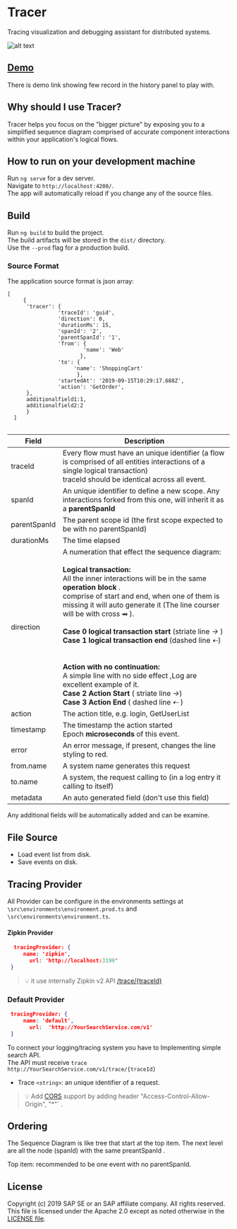 # Tracer

Tracing visualization and debugging assistant for distributed systems.

![alt text](https://github.com/sap-staging/Tracer/blob/master/ReadMe/Main.PNG)

## [Demo](https://tracer-demo.web.app)

There is demo link showing few record in the history panel to play with.

## Why should I use Tracer?

Tracer helps you focus on the "bigger picture" by exposing you to a simplified sequence diagram comprised 
of accurate component interactions within your application's logical flows.

## How to run on your development machine

Run `ng serve` for a dev server.  
Navigate to `http://localhost:4200/`.  
The app will automatically reload if you change any of the source files.

## Build

Run `ng build` to build the project.  
The build artifacts will be stored in the `dist/` directory.   
Use the `--prod` flag for a production build.

### Source Format

The application source format is json array: 

``` 
[   
     {
      'tracer': {
                'traceId': 'guid',
                'direction': 0,
                'durationMs': 15,
                'spanId': '2',
                'parentSpanId': '1',
                'from': {
                        'name': 'Web'
                       },
                'to': {
                     'name': 'ShoppingCart'
                      },
                'startedAt': '2019-09-15T10:29:17.688Z',
                'action': 'GetOrder',
      },
      additionalfield1:1,
      additionalfield2:2
      }
  ]
  
```

| Field        | Description                                                  |
| ------------ | ------------------------------------------------------------ |
| traceId      | Every flow must have an unique identifier (a flow is comprised of all entities interactions of a single logical transaction)<br />traceId should be identical across all event. |
| spanId       | An unique identifier to define a new scope. Any interactions forked from this one, will inherit it as a **parentSpanId** |
| parentSpanId | The parent scope id (the first scope expected to be with no parentSpanId) |
| durationMs   | The time elapsed                                             |
| direction    | A numeration that effect the sequence diagram:<br /><br />**Logical transaction:**<br />All the inner interactions will be in the same **operation block** .<br />comprise of start and end, when one of them is missing it will auto generate it  (The line courser will be with cross **⥇** ). <br /><br />**Case 0 logical transaction start** (striate line *→* )<br />**Case 1 logical transaction end**   (dashed line *⇠*)<br /> <br /> <br /> **Action with no continuation:** <br />A simple line with no side effect ,Log are excellent example of it.  <br />**Case 2 Action Start** ( striate line *→*) <br />**Case 3 Action End**  ( dashed line *⇠* )<br /> |
| action       | The action title, e.g. login, GetUserList                    |
| timestamp    | The timestamp the action started <br /> Epoch **microseconds** of this event. |
| error        | An error message, if present, changes the line styling to red. |
| from.name    | A system name generates this request                         |
| to.name      | A system, the request calling to (in a log entry it calling to itself) |
| metadata     | An auto generated field (don't use this field)               |

Any additional fields will be automatically added and can be examine.


## File Source

* Load event list from disk.
* Save events on disk. 

## Tracing Provider

All Provider can be configure in the environments settings  at  `\src\environments\environment.prod.ts` and `\src\environments\environment.ts`.  

#### Zipkin Provider

```json
  tracingProvider: {
  	 name: 'zipkin',
	   url: 'http://localhost:3199'
 }
```

> :bulb: it use internally Zipkin v2 API [/trace/{traceId}](https://zipkin.io/zipkin-api/#/default/get_trace__traceId_) 


### Default Provider

```json
 tracingProvider: {
  	 name: 'default',
	   url:  'http://YourSearchService.com/v1'
 }
```

To connect your logging/tracing system you have to Implementing simple search API.  
The API must receive `trace`  ```http://YourSearchService.com/v1/trace/{traceId}```  
* Trace ```<string>```:  an unique identifier of a request.  
>  :bulb: Add [CORS](https://developer.mozilla.org/en-US/docs/Web/HTTP/CORS) support by adding header "Access-Control-Allow-Origin", "*"` .


## Ordering 

The Sequence Diagram is like tree that start at the top item.
The next level are all the node (spanId) with the same preantSpanId .

Top item: recommended to be one event  with no parentSpanId.

## License

Copyright (c) 2019 SAP SE or an SAP affiliate company. All rights reserved.  
This file is licensed under the Apache 2.0 except as noted otherwise in the [LICENSE file](https://github.com/sap-staging/Tracer/blob/master/LICENSE).
